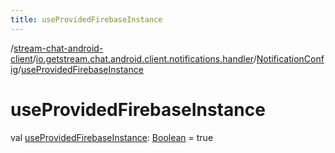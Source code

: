 ```yaml
---
title: useProvidedFirebaseInstance
---
```

/[stream-chat-android-client](../../index.md)/[io.getstream.chat.android.client.notifications.handler](../index.md)/[NotificationConfig](index.md)/[useProvidedFirebaseInstance](useProvidedFirebaseInstance.md)  
  
  
  
# useProvidedFirebaseInstance  
val [useProvidedFirebaseInstance](useProvidedFirebaseInstance.md): [Boolean](https://kotlinlang.org/api/latest/jvm/stdlib/kotlin/-boolean/index.html) = true
